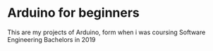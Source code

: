 # Arduino for beginners

This are my projects of Arduino, form when i was coursing Software Engineering Bachelors in 2019
